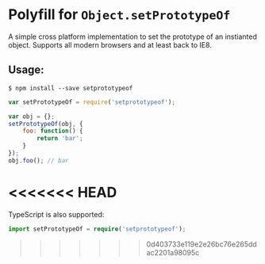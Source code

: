 # Polyfill for `Object.setPrototypeOf`

A simple cross platform implementation to set the prototype of an instianted object.  Supports all modern browsers and at least back to IE8.

## Usage:

```
$ npm install --save setprototypeof
```

```javascript
var setPrototypeOf = require('setprototypeof');

var obj = {};
setPrototypeOf(obj, {
	foo: function() {
		return 'bar';
	}
});
obj.foo(); // bar
```
<<<<<<< HEAD
=======

TypeScript is also supported:
```typescript
import setPrototypeOf = require('setprototypeof');
```
>>>>>>> 0d403733e119e2e26bc76e265ddac2201a98095c
